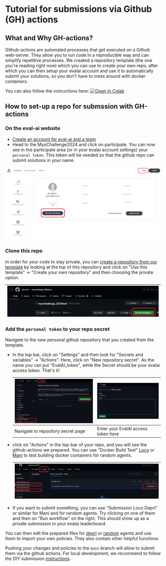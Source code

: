 # Tutorial for submissions via Github (GH) actions

## What and Why GH-actions?
Github-actions are automated processes that get executed on a Github web-server. 
They allow you to run code in a reproducible way and can simplify repetitive processes. 
We created a repository template (the one you're reading right now) which you can use to create your own repo, 
after which you can then setup your evalai account and use it to automatically submit your solutions, 
so you don't have to mess around with docker containers.


You can also follow the instructions here: [![Open In Colab](https://colab.research.google.com/assets/colab-badge.svg)](https://colab.research.google.com/drive/11vRvWMWykNrd_5ViJVGdLXz2pnbc5QEs?usp=sharing)


## How to set-up a repo for submssion with GH-actions

### On the eval-ai website
- [Create an account for eval-ai and a team](https://evalai.readthedocs.io/en/latest/participate.html)
- Head to the MyoChallenge2024 and click on participate. You can now see in the participate area (or in your evalai account settings) your `personal token`. This token will be needed so that the github repo can submit solutions in your name.

![MyoChal_EvalAI_setup](../images/MyoChal_EvalAI_setup.png)

### Clone this repo
In order for your code to stay private, you can [create a repository from our template](https://github.com/new?template_name=myochallenge_2024eval&template_owner=MyoHub) by looking at the top of this repository and click on "Use this template" -> "Create your own repository" and then choosing the private option.

  | ![MyoChal_CreateTemplate](../images/MyoChal_CreateTemplate.png) |
  |-|

### Add the `personal token` to your repo secret 
Navigate to the new personal github repository that you created from the template. 

- In the top bar, click on "Settings" and then look for "Secrets and variables" -> "Actions". Here, click on "New repository secret". As the name you can put "EvalAI_token", while the Secret should be your evalai access token. That's it!

  | ![MyoChal_SetSecrets](../images/MyoChal_SetSecrets.png) | ![MyoChal_Secret](../images/MyoChal_Secret.png) |
  |-|-|
  Navigate to repository secret page | Enter your EvalAI access token here

- click on "Actions" in the top-bar of your repo, and you will see the github-actions we prepared. You can use "Docker Build Test" [Loco](https://github.com/MyoHub/myochallenge_2024eval/actions/workflows/docker-build_loco.yml) or [Mani](https://github.com/MyoHub/myochallenge_2024eval/actions/workflows/docker-build_mani.yml) to test building docker containers for random agents.

  | ![MyoChal_Submit_Workflow_1](../images/MyoChal_Submit_Workflow_1.png) |
  |-|


- If you want to submit something, you can use "Submission Loco Deprl" or similar for Mani and for random agents. Try clicking on one of them and then on "Run workflow" on the right. This should show up as a private submission in your evalai leaderboard.

You can then edit the prepared files for [deprl](https://github.com/MyoHub/myochallenge_2024eval/blob/main/agent/agent_loco_deprl.py) or [random](https://github.com/MyoHub/myochallenge_2024eval/blob/main/agent/agent_loco_random.py) agents and use them to import your own policies. They also contain other helpful functions.

Pushing your changes and policies to the `main` branch will allow to submit them via the github actions. For local development, we recommend to follow the DIY submission [instructions](./DIY_Submission.md).
